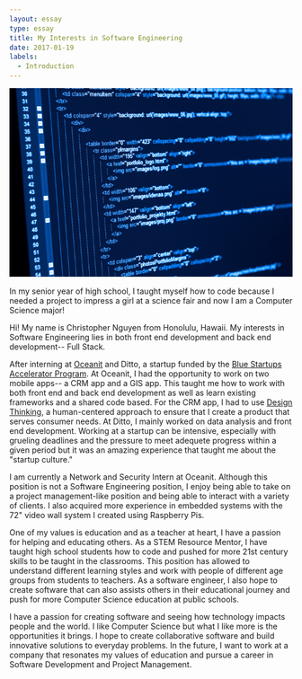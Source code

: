 ```yaml
---
layout: essay
type: essay
title: My Interests in Software Engineering
date: 2017-01-19
labels:
  - Introduction
---
```


<img class="ui medium left floated image" src="../images/soft.jpg">

In my senior year of high school, I taught myself how to code because I needed a project to impress a girl at a science fair and now I am a Computer Science major! 

Hi! My name is Christopher Nguyen from Honolulu, Hawaii. My interests in Software Engineering lies in both front end development and back end development-- Full Stack. 

After interning at [Oceanit](http://www.oceanit.com/) and Ditto, a startup funded by the [Blue Startups Accelerator Program](http://bluestartups.com/). At Oceanit, I had the opportunity to work on two mobile apps-- a CRM app and a GIS app. 
This taught me how to work with both front end and back end development as well as learn existing frameworks and a shared
code based. For the CRM app, I had to use [Design Thinking](http://dschool.stanford.edu/dgift/), a human-centered approach to ensure that I create a product that serves consumer needs. At Ditto, I mainly worked on data analysis and front end development. Working at a startup can be intensive, especially with grueling deadlines and the pressure to meet adequete progress within a given period but it was an amazing experience that taught me about the "startup culture." 

I am currently a Network and Security Intern at Oceanit. Although this position is not a Software Engineering position, I enjoy being able to take on a project management-like position and being able to interact with a variety of clients. I also acquired more experience in embedded systems with the 72" video wall system I created using Raspberry Pis.  

One of my values is education and as a teacher at heart, I have a passion for helping and educating others. 
As a STEM Resource Mentor, I have taught high school students how to code and pushed for more 21st century skills to be taught in the classrooms. This position has allowed to understand different learning styles and work with people of different age groups from students to teachers. As a software engineer, I also hope to create software that can also assists others in their educational journey and push for more Computer Science education at public schools.

I have a passion for creating software and seeing how technology impacts people and the world. 
I like Computer Science but what I like more is the opportunities it brings. 
I hope to create collaborative software and build innovative solutions to everyday problems. In the future, I want to work at a company that resonates my values of education and pursue a career in Software Development and Project Management. 
